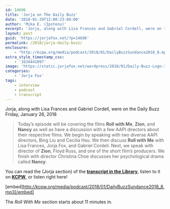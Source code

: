 ```yaml
---
id: 14696
title: 'Jorja on The Daily Buzz'
date: '2018-01-29T12:00:23-08:00'
author: 'Mika E. (Ipstenu)'
excerpt: 'Jorja, along with Lisa Frances and Gabriel Cordell, were on the Daily Buzz Friday, January 26, 2018'
layout: post
guid: 'https://jorjafox.net/?p=14696'
permalink: /2018/jorja-daily-buzz/
enclosure:
    - "http://kcpw.org/media/podcast/2018/01/DailyBuzzSundance2018_8.mp3\n24566413\naudio/mpeg\n"
astra_style_timestamp_css:
    - '1634441097'
image: 'https://static.jorjafox.net/wordpress/2018/01/Daily-Buzz-Logo-300x230.jpg'
categories:
    - 'Jorja Fox'
tags:
    - interview
    - podcast
    - transcript
---
```


Jorja, along with Lisa Frances and Gabriel Cordell, were on the Daily Buzz Friday, January 26, 2018
<blockquote>Today’s episode will be covering the films <strong>Roll with Me</strong>, <strong>Zion</strong>, and <strong>Nancy</strong> as well as have a discussion with a few AAPI directors about their respective films. We begin by speaking with two diverse AAPI directors, Bing Liu and Cecilia Hsu. We then discuss <strong>Roll with Me</strong> with Lisa Frances, Jorja Fox, and Gabriel Cordell. Next, we speak with director of <strong>Zion</strong>, Floyd Russ, and one of the short film’s producers. We finish with director Christina Choe discusses her psychological drama called <strong>Nancy</strong>.</blockquote>
You can read the (Jorja section) of the <strong><a href="https://jorjafox.net/library/transcript/2018/daily-buzz/">transcript in the Library</a></strong>, listen to it on <strong><a href="http://kcpw.org/blog/daily-buzz/2018-01-27/daily-buzz-sundance-day-8-1-26-18/">KCPW</a></strong>, or listen right here!

[embed]http://kcpw.org/media/podcast/2018/01/DailyBuzzSundance2018_8.mp3[/embed]

The <em>Roll With Me</em> section starts about 11 minutes in.